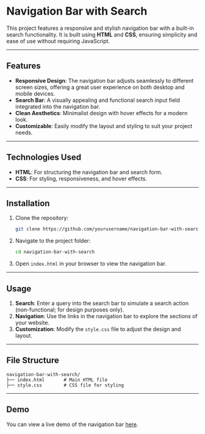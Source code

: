 # Navigation Bar with Search

This project features a responsive and stylish navigation bar with a built-in search functionality. It is built using **HTML** and **CSS**, ensuring simplicity and ease of use without requiring JavaScript.

---

## Features

- **Responsive Design**: The navigation bar adjusts seamlessly to different screen sizes, offering a great user experience on both desktop and mobile devices.
- **Search Bar**: A visually appealing and functional search input field integrated into the navigation bar.
- **Clean Aesthetics**: Minimalist design with hover effects for a modern look.
- **Customizable**: Easily modify the layout and styling to suit your project needs.

---

## Technologies Used

- **HTML**: For structuring the navigation bar and search form.
- **CSS**: For styling, responsiveness, and hover effects.

---

## Installation

1. Clone the repository:
   ```bash
   git clone https://github.com/yourusername/navigation-bar-with-search.git
   ```
2. Navigate to the project folder:
   ```bash
   cd navigation-bar-with-search
   ```
3. Open `index.html` in your browser to view the navigation bar.

---

## Usage

1. **Search**: Enter a query into the search bar to simulate a search action (non-functional; for design purposes only).
2. **Navigation**: Use the links in the navigation bar to explore the sections of your website.
3. **Customization**: Modify the `style.css` file to adjust the design and layout.

---

## File Structure

```
navigation-bar-with-search/
├── index.html       # Main HTML file
├── style.css        # CSS file for styling
```

---

## Demo

You can view a live demo of the navigation bar [here](https://fredvuni.github.io/navigation/).



